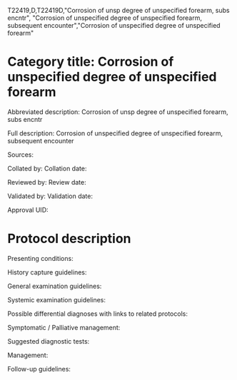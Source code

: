 T22419,D,T22419D,"Corrosion of unsp degree of unspecified forearm, subs encntr", "Corrosion of unspecified degree of unspecified forearm, subsequent encounter","Corrosion of unspecified degree of unspecified forearm"
# Category title: Corrosion of unspecified degree of unspecified forearm

Abbreviated description: Corrosion of unsp degree of unspecified forearm, subs encntr

Full description: Corrosion of unspecified degree of unspecified forearm, subsequent encounter

Sources:

Collated by:
Collation date:

Reviewed by:
Review date:

Validated by:
Validation date:

Approval UID:

# Protocol description

Presenting conditions:

History capture guidelines:

General examination guidelines:

Systemic examination guidelines:

Possible differential diagnoses with links to related protocols:

Symptomatic / Palliative management:

Suggested diagnostic tests:

Management:

Follow-up guidelines:
